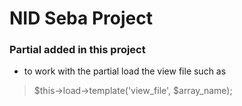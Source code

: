 # NID Seba Project

### Partial added in this project 
* to work with the partial load the view file such as
> $this->load->template('view_file', $array_name);